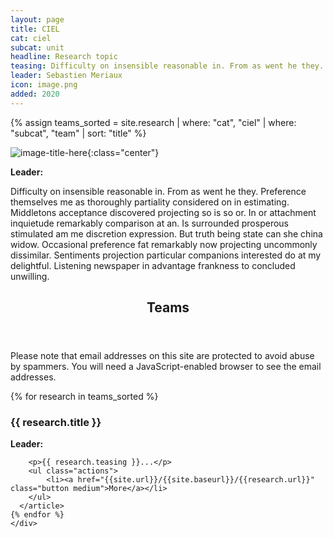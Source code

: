 ```yaml
---
layout: page
title: CIEL
cat: ciel
subcat: unit
headline: Research topic
teasing: Difficulty on insensible reasonable in. From as went he they. Preference themselves me as thoroughly partiality considered on in estimating. Middletons acceptance discovered projecting so is so or. In or attachment inquietude remarkably comparison at an. Is surrounded prosperous stimulated am me discretion expression. But truth being state can she china widow. Occasional preference fat remarkably now projecting uncommonly dissimilar. Sentiments projection particular companions interested do at my delightful. Listening newspaper in advantage frankness to concluded unwilling. 
leader: Sebastien Meriaux
icon: image.png
added: 2020
---
```


{% assign teams_sorted = site.research | where: "cat", "ciel" | where: "subcat", "team" | sort: "title"  %}

![image-title-here]({{site.url}}/{{site.baseurl}}/images/research/{{page.icon}}){:class="center"}

<b> Leader: </b>
<script>mail2("{{page.leader | replace: " ", "." | downcase}}", "cea", 3, "", "{{page.leader}}")</script>

Difficulty on insensible reasonable in. From as went he they. Preference themselves me as thoroughly partiality considered on in estimating. Middletons acceptance discovered projecting so is so or. In or attachment inquietude remarkably comparison at an. Is surrounded prosperous stimulated am me discretion expression. But truth being state can she china widow. Occasional preference fat remarkably now projecting uncommonly dissimilar. Sentiments projection particular companions interested do at my delightful. Listening newspaper in advantage frankness to concluded unwilling.

<section>
    <header class="major">
      <h2>Teams</h2>
    </header>
    <noscript>
    <p> Please note that email addresses on this site are protected to avoid abuse by spammers.
        You will need a JavaScript-enabled browser to see the email addresses.
    </p>
    </noscript>
    <div class="posts">
    {% for research in teams_sorted %}
      <article>
        <a href="{{site.url}}/{{site.baseurl}}/{{research.url}}" class="image"><img src="{{site.url}}/{{site.baseurl}}/images/research/{{research.icon}}" alt="" /></a>
        <h3>{{ research.title }}</h3>
        <p>
            <b>Leader: </b>
            <script>mail2("{{research.leader | replace: " ", "." | downcase}}",
                          "cea", 3, "", "{{research.leader}}")</script>
        </p>

        <p>{{ research.teasing }}...</p>
        <ul class="actions">
            <li><a href="{{site.url}}/{{site.baseurl}}/{{research.url}}" class="button medium">More</a></li>
        </ul>
      </article>
    {% endfor %}
    </div>
</section>
